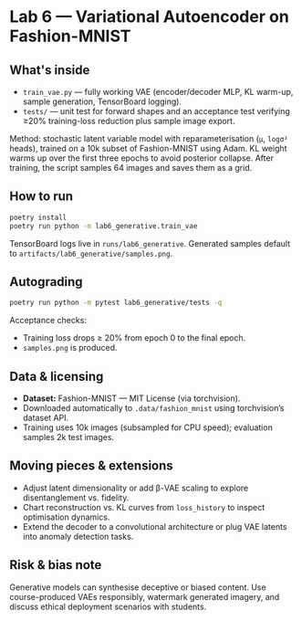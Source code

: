 # Lab 6 — Variational Autoencoder on Fashion-MNIST

## What's inside

- `train_vae.py` — fully working VAE (encoder/decoder MLP, KL warm-up, sample generation, TensorBoard logging).
- `tests/` — unit test for forward shapes and an acceptance test verifying ≥20% training-loss reduction plus sample image export.

Method: stochastic latent variable model with reparameterisation (`μ`, `logσ²` heads), trained on a 10k subset of Fashion-MNIST using Adam. KL weight warms up over the first three epochs to avoid posterior collapse. After training, the script samples 64 images and saves them as a grid.

## How to run

```bash
poetry install
poetry run python -m lab6_generative.train_vae
```

TensorBoard logs live in `runs/lab6_generative`. Generated samples default to `artifacts/lab6_generative/samples.png`.

## Autograding

```bash
poetry run python -m pytest lab6_generative/tests -q
```

Acceptance checks:

- Training loss drops ≥ 20% from epoch 0 to the final epoch.
- `samples.png` is produced.

## Data & licensing

- **Dataset:** Fashion-MNIST — MIT License (via torchvision).
- Downloaded automatically to `.data/fashion_mnist` using torchvision’s dataset API.
- Training uses 10k images (subsampled for CPU speed); evaluation samples 2k test images.

## Moving pieces & extensions

- Adjust latent dimensionality or add β-VAE scaling to explore disentanglement vs. fidelity.
- Chart reconstruction vs. KL curves from `loss_history` to inspect optimisation dynamics.
- Extend the decoder to a convolutional architecture or plug VAE latents into anomaly detection tasks.

## Risk & bias note

Generative models can synthesise deceptive or biased content. Use course-produced VAEs responsibly, watermark generated imagery, and discuss ethical deployment scenarios with students.

